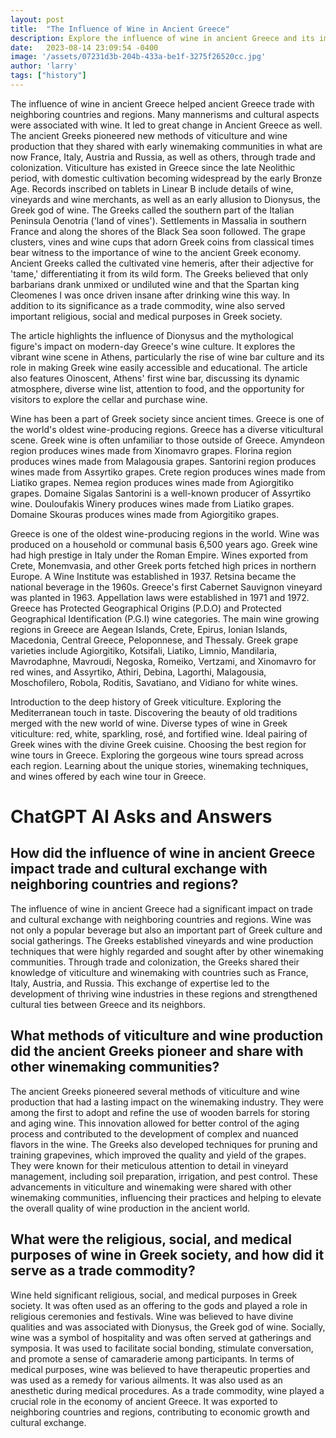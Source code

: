 ```yaml
---
layout: post
title:  "The Influence of Wine in Ancient Greece"
description: Explore the influence of wine in ancient Greece and its impact on trade, culture, and society.
date:   2023-08-14 23:09:54 -0400
image: '/assets/07231d3b-204b-433a-be1f-3275f26520cc.jpg'
author: 'larry'
tags: ["history"]
---
```


The influence of wine in ancient Greece helped ancient Greece trade with neighboring countries and regions. Many mannerisms and cultural aspects were associated with wine. It led to great change in Ancient Greece as well. The ancient Greeks pioneered new methods of viticulture and wine production that they shared with early winemaking communities in what are now France, Italy, Austria and Russia, as well as others, through trade and colonization. Viticulture has existed in Greece since the late Neolithic period, with domestic cultivation becoming widespread by the early Bronze Age. Records inscribed on tablets in Linear B include details of wine, vineyards and wine merchants, as well as an early allusion to Dionysus, the Greek god of wine. The Greeks called the southern part of the Italian Peninsula Oenotria ('land of vines'). Settlements in Massalia in southern France and along the shores of the Black Sea soon followed. The grape clusters, vines and wine cups that adorn Greek coins from classical times bear witness to the importance of wine to the ancient Greek economy. Ancient Greeks called the cultivated vine hemeris, after their adjective for 'tame,' differentiating it from its wild form. The Greeks believed that only barbarians drank unmixed or undiluted wine and that the Spartan king Cleomenes I was once driven insane after drinking wine this way. In addition to its significance as a trade commodity, wine also served important religious, social and medical purposes in Greek society.


The article highlights the influence of Dionysus and the mythological figure's impact on modern-day Greece's wine culture. It explores the vibrant wine scene in Athens, particularly the rise of wine bar culture and its role in making Greek wine easily accessible and educational. The article also features Oinoscent, Athens' first wine bar, discussing its dynamic atmosphere, diverse wine list, attention to food, and the opportunity for visitors to explore the cellar and purchase wine.


Wine has been a part of Greek society since ancient times. Greece is one of the world's oldest wine-producing regions. Greece has a diverse viticultural scene. Greek wine is often unfamiliar to those outside of Greece. Amyndeon region produces wines made from Xinomavro grapes. Florina region produces wines made from Malagousia grapes. Santorini region produces wines made from Assyrtiko grapes. Crete region produces wines made from Liatiko grapes. Nemea region produces wines made from Agiorgitiko grapes. Domaine Sigalas Santorini is a well-known producer of Assyrtiko wine. Douloufakis Winery produces wines made from Liatiko grapes. Domaine Skouras produces wines made from Agiorgitiko grapes.


Greece is one of the oldest wine-producing regions in the world. Wine was produced on a household or communal basis 6,500 years ago. Greek wine had high prestige in Italy under the Roman Empire. Wines exported from Crete, Monemvasia, and other Greek ports fetched high prices in northern Europe. A Wine Institute was established in 1937. Retsina became the national beverage in the 1960s. Greece's first Cabernet Sauvignon vineyard was planted in 1963. Appellation laws were established in 1971 and 1972. Greece has Protected Geographical Origins (P.D.O) and Protected Geographical Identification (P.G.I) wine categories. The main wine growing regions in Greece are Aegean Islands, Crete, Epirus, Ionian Islands, Macedonia, Central Greece, Peloponnese, and Thessaly. Greek grape varieties include Agiorgitiko, Kotsifali, Liatiko, Limnio, Mandilaria, Mavrodaphne, Mavroudi, Negoska, Romeiko, Vertzami, and Xinomavro for red wines, and Assyrtiko, Athiri, Debina, Lagorthi, Malagousia, Moschofilero, Robola, Roditis, Savatiano, and Vidiano for white wines.


Introduction to the deep history of Greek viticulture. Exploring the Mediterranean touch in taste. Discovering the beauty of old traditions merged with the new world of wine. Diverse types of wine in Greek viticulture: red, white, sparkling, rosé, and fortified wine. Ideal pairing of Greek wines with the divine Greek cuisine. Choosing the best region for wine tours in Greece. Exploring the gorgeous wine tours spread across each region. Learning about the unique stories, winemaking techniques, and wines offered by each wine tour in Greece.


# ChatGPT AI Asks and Answers
## How did the influence of wine in ancient Greece impact trade and cultural exchange with neighboring countries and regions?
The influence of wine in ancient Greece had a significant impact on trade and cultural exchange with neighboring countries and regions. Wine was not only a popular beverage but also an important part of Greek culture and social gatherings. The Greeks established vineyards and wine production techniques that were highly regarded and sought after by other winemaking communities. Through trade and colonization, the Greeks shared their knowledge of viticulture and winemaking with countries such as France, Italy, Austria, and Russia. This exchange of expertise led to the development of thriving wine industries in these regions and strengthened cultural ties between Greece and its neighbors.

## What methods of viticulture and wine production did the ancient Greeks pioneer and share with other winemaking communities?
The ancient Greeks pioneered several methods of viticulture and wine production that had a lasting impact on the winemaking industry. They were among the first to adopt and refine the use of wooden barrels for storing and aging wine. This innovation allowed for better control of the aging process and contributed to the development of complex and nuanced flavors in the wine. The Greeks also developed techniques for pruning and training grapevines, which improved the quality and yield of the grapes. They were known for their meticulous attention to detail in vineyard management, including soil preparation, irrigation, and pest control. These advancements in viticulture and winemaking were shared with other winemaking communities, influencing their practices and helping to elevate the overall quality of wine production in the ancient world.

## What were the religious, social, and medical purposes of wine in Greek society, and how did it serve as a trade commodity?
Wine held significant religious, social, and medical purposes in Greek society. It was often used as an offering to the gods and played a role in religious ceremonies and festivals. Wine was believed to have divine qualities and was associated with Dionysus, the Greek god of wine. Socially, wine was a symbol of hospitality and was often served at gatherings and symposia. It was used to facilitate social bonding, stimulate conversation, and promote a sense of camaraderie among participants. In terms of medical purposes, wine was believed to have therapeutic properties and was used as a remedy for various ailments. It was also used as an anesthetic during medical procedures. As a trade commodity, wine played a crucial role in the economy of ancient Greece. It was exported to neighboring countries and regions, contributing to economic growth and cultural exchange.

